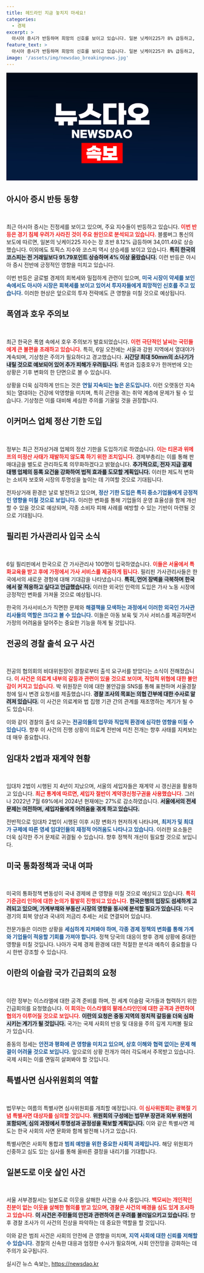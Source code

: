 ```yaml
---
title: 헤드라인 지금 놓치지 마세요!
categories:
  - 경제
excerpt: >
  아시아 증시가 반등하며 희망의 신호를 보이고 있습니다. 일본 닛케이225가 8% 급등하고, 한국 코스피도 4% 상승하며 경기 침체 우려를 딛고 나아갑니다! 이들의 상승 배경은 무엇일까요? 클릭해 확인하세요!
feature_text: >
  아시아 증시가 반등하며 희망의 신호를 보이고 있습니다. 일본 닛케이225가 8% 급등하고, 한국 코스피도 4% 상승하며 경기 침체 우려를 딛고 나아갑니다! 이들의 상승 배경은 무엇일까요? 클릭해 확인하세요!
image: '/assets/img/newsdao_breakingnews.jpg'
---
```


<p><img src="/assets/img/newsdao_breakingnews.jpg" alt="ranknews 속보" /></p>

<h2 data-ke-size="size26">아시아 증시 반등 동향</h2>

<p data-ke-size="size16">&nbsp;</p>

<p data-ke-size="size16">최근 아시아 증시는 진정세를 보이고 있으며, 주요 지수들이 반등하고 있습니다. <b><span style="color: #ee2323;">이번 반등은 경기 침체 우려가 사라진 것이 주요 원인으로 분석되고 있습니다.</span></b> 블룸버그 통신의 보도에 따르면, 일본의 닛케이225 지수는 장 초반 8.12% 급등하며 34,011.49로 상승했습니다. 이외에도 토픽스 지수와 코스피 역시 상승세를 보이고 있습니다. <b><span style="background-color: #21538527;">특히 한국의 코스피는 전 거래일보다 91.79포인트 상승하며 4% 이상 올랐습니다.</span></b> 이런 반등은 아시아 증시 전반에 긍정적인 영향을 미치고 있습니다.</p>

<p data-ke-size="size16">이번 반등은 글로벌 경제의 회복세와 밀접하게 관련이 있으며, <b><span style="color: #1a5490;">미국 시장이 약세를 보인 속에서도 아시아 시장은 회복세를 보이고 있어서 투자자들에게 희망적인 신호를 주고 있습니다.</span></b> 이러한 현상은 앞으로의 투자 전략에도 큰 영향을 미칠 것으로 예상됩니다.</p>

<h2 data-ke-size="size26">폭염과 호우 주의보</h2>

<p data-ke-size="size16">&nbsp;</p>

<p data-ke-size="size16">최근 한국은 폭염 속에서 호우 주의보가 발효되었습니다. <b><span style="color: #ee2323;">이런 극단적인 날씨는 국민들에게 큰 불편을 초래하고 있습니다.</span></b> 특히, 6일 오전에는 서울과 강원 지역에서 열대야가 계속되며, 기상청은 주의가 필요하다고 경고했습니다. <b><span style="background-color: #21538527;">시간당 최대 50mm의 소나기가 내릴 것으로 예보되어 있어 추가 피해가 우려됩니다.</span></b> 폭염과 집중호우가 한꺼번에 오는 상황은 기후 변화의 한 단면으로 볼 수 있습니다.</p>

<p data-ke-size="size16">상황을 더욱 심각하게 만드는 것은 <b><span style="color: #1a5490;">연일 지속되는 높은 온도입니다.</span></b> 이런 오랫동안 지속되는 열대야는 건강에 악영향을 미치며, 특히 곤란을 겪는 취약 계층에 문제가 될 수 있습니다. 기상청은 이를 대비해 세심한 주의를 기울일 것을 권장합니다.</p>

<h2 data-ke-size="size26">이커머스 업체 정산 기한 도입</h2>

<p data-ke-size="size16">&nbsp;</p>

<p data-ke-size="size16">정부는 최근 전자상거래 업체의 정산 기한을 도입하기로 하였습니다. <b><span style="color: #ee2323;">이는 티몬과 위메프의 미정산 사태가 재발하지 않도록 하기 위한 조치입니다.</span></b> 경제부총리는 이를 통해 판매대금을 별도로 관리하도록 의무화하겠다고 밝혔습니다. <b><span style="background-color: #21538527;">추가적으로, 전자 지급 결제 대행 업체의 등록 요건을 강화하여 법적 효과를 도모할 계획입니다.</span></b> 이러한 제도적 변화는 소비자 보호와 시장의 투명성을 높이는 데 기여할 것으로 기대됩니다.</p>

<p data-ke-size="size16">전자상거래 환경은 날로 발전하고 있으며, <b><span style="color: #1a5490;">정산 기한 도입은 특히 중소기업들에게 긍정적인 영향을 미칠 것으로 보입니다.</span></b> 이러한 변화를 통해 기업들의 운영 효율성을 함께 개선할 수 있을 것으로 예상되며, 각종 소비자 피해 사례를 예방할 수 있는 기반이 마련될 것으로 기대됩니다.</p>

<h2 data-ke-size="size26">필리핀 가사관리사 입국 소식</h2>

<p data-ke-size="size16">&nbsp;</p>

<p data-ke-size="size16">6일 필리핀에서 한국으로 간 가사관리사 100명이 입국하였습니다. <b><span style="color: #ee2323;">이들은 서울에서 특화교육을 받고 후에 가정에서 가사 서비스를 제공하게 됩니다.</span></b> 필리핀 가사관리사들은 한국에서의 새로운 경험에 대해 기대감을 나타냈습니다. <b><span style="background-color: #21538527;">특히, 언어 장벽을 극복하며 한국에서 잘 적응하고 싶다고 언급했습니다.</span></b> 이러한 외국인 인력의 도입은 가사 노동 시장에 긍정적인 변화를 가져올 것으로 예상됩니다.</p>

<p data-ke-size="size16">한국의 가사서비스가 직면한 문제와 <b><span style="color: #1a5490;">해결책을 모색하는 과정에서 이러한 외국인 가사관리사들의 역할은 크다고 볼 수 있습니다.</span></b> 이들은 아동 보육 및 가사 서비스를 제공하면서 가정의 어려움을 덜어주는 중요한 기능을 하게 될 것입니다.</p>

<h2 data-ke-size="size26">전공의 경찰 출석 요구 사건</h2>

<p data-ke-size="size16">&nbsp;</p>

<p data-ke-size="size16">전공의 협의회의 비대위원장이 경찰로부터 출석 요구서를 받았다는 소식이 전해졌습니다. <b><span style="color: #ee2323;">이 사건은 의료계 내부의 갈등과 관련이 있을 것으로 보이며, 직업적 위협에 대한 불안감이 커지고 있습니다.</span></b> 박 위원장은 이에 대한 불안감을 SNS를 통해 표현하며 서울경찰청에 일시 변경 요청서를 제출했습니다. <b><span style="background-color: #21538527;">경찰 조사의 목표는 의협 간부에 대한 수사로 알려져 있습니다.</span></b> 이 사건은 의료계와 법 집행 기관 간의 관계를 재조명하는 계기가 될 수도 있습니다.</p>

<p data-ke-size="size16">이와 같이 경찰의 출석 요구는 <b><span style="color: #1a5490;">전공의들의 업무와 직업적 환경에 심각한 영향을 미칠 수 있습니다.</span></b> 향후 이 사건의 진행 상황이 의료계 전반에 미친 전개는 향후 사태를 지켜보는 데 매우 중요합니다.</p>

<h2 data-ke-size="size26">임대차 2법과 재계약 현황</h2>

<p data-ke-size="size16">&nbsp;</p>

<p data-ke-size="size16">임대차 2법이 시행된 지 4년이 지났으며, 서울의 세입자들은 재계약 시 갱신권을 활용하고 있습니다. <b><span style="color: #ee2323;">최근 통계에 따르면, 세입자 절반이 계약갱신청구권을 사용했습니다.</span></b> 그러나 2022년 7월 69%에서 2024년 현재에는 27%로 감소하였습니다. <b><span style="background-color: #21538527;">서울에서의 전세 문제는 여전하며, 세입자들에게 어려움을 겪게 하고 있습니다.</span></b> </p>

<p data-ke-size="size16">전반적으로 임대차 2법이 시행된 이후 시장 변화가 현저하게 나타나며, <b><span style="color: #1a5490;">최저가 및 최대가 규제에 따른 영세 임대인들의 재정적 어려움도 나타나고 있습니다.</span></b> 이러한 요소들은 더욱 심각한 주거 문제로 귀결될 수 있습니다. 향후 정책적 개선이 필요할 것으로 보입니다.</p>

<h2 data-ke-size="size26">미국 통화정책과 국내 여파</h2>

<p data-ke-size="size16">&nbsp;</p>

<p data-ke-size="size16">미국의 통화정책 변동성이 국내 경제에 큰 영향을 미칠 것으로 예상되고 있습니다. <b><span style="color: #ee2323;">특히 기준금리 인하에 대한 논의가 활발히 진행되고 있습니다.</span></b> <b><span style="background-color: #21538527;">한국은행의 입장도 섬세하게 고려되고 있으며, 가계부채와 부동산 시장의 영향을 동시에 분석할 필요가 있습니다.</span></b> 미국 경기의 회복 양상과 국내의 저금리 추세는 서로 연결되어 있습니다.</p>

<p data-ke-size="size16">전문가들은 이러한 상황을 <b><span style="color: #1a5490;">세심하게 지켜봐야 하며, 각종 경제 정책의 변화를 통해 가계와 기업들이 적응할 기회를 가져야 합니다.</span></b> 정책 당국의 대응이 향후 경제 상황에 중대한 영향을 미칠 것입니다. 나아가 국제 경제 환경에 대한 적절한 분석과 예측이 중요함을 다시 한번 강조할 수 있습니다.</p>

<h2 data-ke-size="size26">이란의 이슬람 국가 긴급회의 요청</h2>

<p data-ke-size="size16">&nbsp;</p>

<p data-ke-size="size16">이란 정부는 이스라엘에 대한 공격 준비를 하며, 전 세계 이슬람 국가들과 협력하기 위한 긴급회의를 요청했습니다. <b><span style="color: #ee2323;">이 회의는 이스라엘의 팔레스타인인에 대한 공격과 관련하여 협의가 이루어질 것으로 보입니다.</span></b> <b><span style="background-color: #21538527;">이란의 요청은 중동 지역의 정치적 갈등을 더욱 심화시키는 계기가 될 것입니다.</span></b> 국가는 국제 사회의 반응 및 대응을 주의 깊게 지켜볼 필요가 있습니다.</p>

<p data-ke-size="size16">중동의 정세는 <b><span style="color: #1a5490;">안전과 평화에 큰 영향을 미치고 있으며, 상호 이해와 협력 없이는 문제 해결이 어려울 것으로 보입니다.</span></b> 앞으로의 상황 전개가 여러 각도에서 주목받고 있습니다. 국제 사회는 이를 면밀히 살펴봐야 할 것입니다.</p>

<h2 data-ke-size="size26">특별사면 심사위원회의 역할</h2>

<p data-ke-size="size16">&nbsp;</p>

<p data-ke-size="size16">법무부는 여름의 특별사면 심사위원회를 개최할 예정입니다. <b><span style="color: #ee2323;">이 심사위원회는 광복절 기념 특별사면 대상자를 심의할 것입니다.</span></b> <b><span style="background-color: #21538527;">위원회의 구성에는 법무부 장관과 외부 위원이 포함되며, 심의 과정에서 투명성과 공정성을 확보할 계획입니다.</span></b> 이와 같은 특별사면 제도는 한국 사회의 사면 문화와 함께 발전해 나가고 있습니다.</p>

<p data-ke-size="size16">특별사면은 사회적 통합과 <b><span style="color: #1a5490;">범죄 예방을 위한 중요한 사회적 과제입니다.</span></b> 해당 위원회가 신중하고 심도 있는 심사를 통해 올바른 결정을 내리기를 기대합니다.</p>

<h2 data-ke-size="size26">일본도로 이웃 살인 사건</h2>

<p data-ke-size="size16">&nbsp;</p>

<p data-ke-size="size16">서울 서부경찰서는 일본도로 이웃을 살해한 사건을 수사 중입니다. <b><span style="color: #ee2323;">백모씨는 개인적인 친분이 없는 이웃을 살해한 혐의를 받고 있으며, 경찰은 사건의 배경을 심도 있게 조사하고 있습니다.</span></b> <b><span style="background-color: #21538527;">이 사건은 주민들의 안전과 관련하여 큰 우려를 불러일으키고 있습니다.</span></b> 향후 경찰 조사가 이 사건의 진상을 파악하는 데 중요한 역할을 할 것입니다.</p>

<p data-ke-size="size16">이와 같은 범죄 사건은 사회의 안전에 큰 영향을 미치며, <b><span style="color: #1a5490;">지역 사회에 대한 신뢰를 저해할 수 있습니다.</span></b> 경찰의 신속한 대응과 엄정한 수사가 필요하며, 사회 안전망을 강화하는 데 주의가 요구됩니다.</p>
실시간 뉴스 속보는, <a href="https://newsdao.kr" rel="dofollow">https://newsdao.kr</a>


